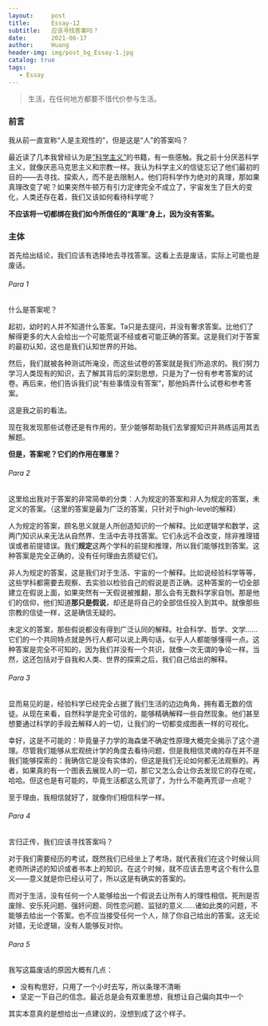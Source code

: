 ```yaml
---
layout:     post
title:      Essay-12
subtitle:   应该寻找答案吗？
date:       2021-06-17
author:     Huang
header-img: img/post_bg_Essay-1.jpg
catalog: true
tags:
   - Essay
---
```


> 生活，在任何地方都要不惜代价参与生活。

### 前言

我从前一直宣称“人是主观性的”，但是这是“人”的答案吗？

最近读了几本我曾经认为是[“科学主义”](https://zh.wikipedia.org/zh-hans/%E7%A7%91%E5%AD%A6%E4%B8%BB%E4%B9%89)的书籍，有一些感触。我之前十分厌恶科学主义，就像厌恶马克思主义和宗教一样。我认为科学主义的信徒忘记了他们最初的目的——去寻找、探索人，而不是去限制人。他们将科学作为绝对的真理，那如果真理改变了呢？如果突然牛顿万有引力定律完全不成立了，宇宙发生了巨大的变化，人类还存在着，我们又该如何看待科学呢？

**不应该将一切都绑在我们如今所信任的“真理”身上，因为没有答案。**

### 主体

首先给出结论，我们应该有选择地去寻找答案。这看上去是废话，实际上可能也是废话。

###### Para 1

什么是答案呢？

起初，幼时的人并不知道什么答案。Ta只是去提问，并没有奢求答案。比他们了解得更多的大人会给出一个可能荒诞不经或者可能正确的答案。这是我们对于答案的最初认知，这也是我们认知世界的开始。

然后，我们就被各种测试所淹没，而这些试卷的答案就是我们所追求的。我们努力学习人类现有的知识，去了解其背后的深刻思想，只是为了一份有参考答案的试卷。再后来，他们告诉我们说“有些事情没有答案”，那他妈弄什么试卷和参考答案。

这是我之前的看法。

现在我发现那些试卷还是有作用的，至少能够帮助我们去掌握知识并熟练运用其去解题。

**但是，答案呢？它们的作用在哪里？**

###### Para 2

这里给出我对于答案的非常简单的分类：人为规定的答案和非人为规定的答案，未定义的答案。（这里的答案是最为广泛的答案，只针对于high-level的解释）

人为规定的答案，顾名思义就是人所创造知识的一个解释。比如逻辑学和数学，这两门知识从来无法从自然界、生活中去寻找答案。它们永远不会改变，除非推理错误或者前提错误。我们**规定**这两个学科的前提和推理，所以我们能够找到答案。这种答案是完全正确的，没有任何理由去质疑它们。

非人为规定的答案，这是我们对于生活、宇宙的一个解释。比如说经验科学等等，这些学科都需要去观察、去实验以检验自己的假说是否正确。这种答案的一切全部建立在假说上面，如果突然有一天假说被推翻，那么会有无数科学家自刎。那是他们的信仰，他们知道**那只是假说**，却还是将自己的全部信任投入到其中。就像那些宗教的信徒一样，这是确信无疑的。

未定义的答案，那些假说都没有得到广泛认同的解释。社会科学、哲学、文学……它们的一个共同特点就是外行人都可以说上两句话，似乎人人都能够懂得一点。这种答案是完全不可知的，因为我们并没有一个共识，就像一次无谓的争论一样。当然，这还包括对于自我和人类、世界的探索之后，我们自己给出的解释。

###### Para 3

显而易见的是，经验科学已经完全占据了我们生活的边边角角，拥有着无数的信徒。从现在来看，自然科学是完全可信的，能够精确解释一些自然现象。他们甚至想要通过科学的手段去解释人的一切，让我们的一切都变成图表一样的可视化。

幸好，这是不可能的：毕竟量子力学的海森堡不确定性原理大概完全揭示了这个道理。尽管我们能够从宏观统计学的角度去看待问题，但是我相信灵魂的存在并不是我们能够探索的：我确信它是没有实体的，但这是我们无论如何都无法观察的。再者，如果真的有一个图表去展现人的一切，那它又怎么会让你去发现它的存在呢，哈哈。但这也是有可能的，毕竟生活都这么荒谬了，为什么不能再荒谬一点呢？

至于理由，我相信就好了，就像你们相信科学一样。

###### Para 4

言归正传，我们应该寻找答案吗？

对于我们需要经历的考试，既然我们已经坐上了考场，就代表我们在这个时候认同老师所讲述的知识或者书本上的知识。在这个时候，就不应该去思考这个有什么意义——意义就是你已经认可了，所以这是有确实的答案的。

而对于生活，没有任何一个人能够给出一个假说去让所有人的理性相信。死刑是否废除、安乐死问题、强奸问题、同性恋问题、监狱的意义……诸如此类的问题，不能够去给出一个答案。也不应当接受任何一个人，除了你自己给出的答案。这无论对错，无论逻辑，没有人能够反对你。

###### Para 5

我写这篇废话的原因大概有几点：

* 没有构思好，只用了一个小时去写，所以条理不清晰
* 坚定一下自己的信念。最近总是会有双重思想，我想让自己偏向其中一个

其实本意真的是想给出一点建议的，没想到成了这个样子。
